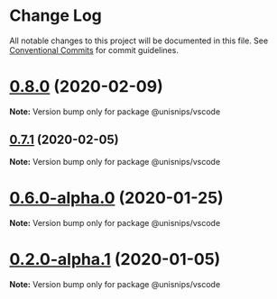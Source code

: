 # Change Log

All notable changes to this project will be documented in this file.
See [Conventional Commits](https://conventionalcommits.org) for commit guidelines.

# [0.8.0](https://github.com/hikerpig/unisnips/compare/v0.7.3...v0.8.0) (2020-02-09)

**Note:** Version bump only for package @unisnips/vscode





## [0.7.1](https://github.com/hikerpig/unisnips/compare/v0.7.0...v0.7.1) (2020-02-05)

**Note:** Version bump only for package @unisnips/vscode





# [0.6.0-alpha.0](https://github.com/hikerpig/unisnips/compare/v0.5.1-alpha.0...v0.6.0-alpha.0) (2020-01-25)

**Note:** Version bump only for package @unisnips/vscode





# [0.2.0-alpha.1](https://github.com/hikerpig/unisnips/compare/@unisnips/vscode@0.2.0-alpha.0...@unisnips/vscode@0.2.0-alpha.1) (2020-01-05)

**Note:** Version bump only for package @unisnips/vscode

